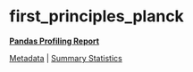 # first_principles_planck

[**Pandas Profiling Report**](https://epistasislab.github.io/pmlb/profile/first_principles_planck.html)

[Metadata](metadata.yaml) | [Summary Statistics](summary_stats.tsv)


